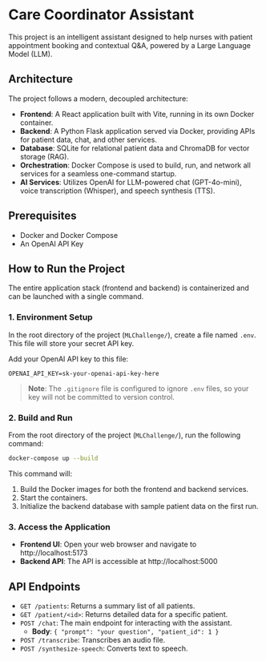 # Care Coordinator Assistant

This project is an intelligent assistant designed to help nurses with patient appointment booking and contextual Q&A, powered by a Large Language Model (LLM).

## Architecture

The project follows a modern, decoupled architecture:

- **Frontend**: A React application built with Vite, running in its own Docker container.
- **Backend**: A Python Flask application served via Docker, providing APIs for patient data, chat, and other services.
- **Database**: SQLite for relational patient data and ChromaDB for vector storage (RAG).
- **Orchestration**: Docker Compose is used to build, run, and network all services for a seamless one-command startup.
- **AI Services**: Utilizes OpenAI for LLM-powered chat (GPT-4o-mini), voice transcription (Whisper), and speech synthesis (TTS).

## Prerequisites

- Docker and Docker Compose
- An OpenAI API Key

## How to Run the Project

The entire application stack (frontend and backend) is containerized and can be launched with a single command.

### 1. Environment Setup

In the root directory of the project (`MLChallenge/`), create a file named `.env`. This file will store your secret API key.

Add your OpenAI API key to this file:

```
OPENAI_API_KEY=sk-your-openai-api-key-here
```
> **Note**: The `.gitignore` file is configured to ignore `.env` files, so your key will not be committed to version control.

### 2. Build and Run

From the root directory of the project (`MLChallenge/`), run the following command:

```bash
docker-compose up --build
```

This command will:
1. Build the Docker images for both the frontend and backend services.
2. Start the containers.
3. Initialize the backend database with sample patient data on the first run.

### 3. Access the Application

- **Frontend UI**: Open your web browser and navigate to http://localhost:5173
- **Backend API**: The API is accessible at http://localhost:5000

## API Endpoints

- `GET /patients`: Returns a summary list of all patients.
- `GET /patient/<id>`: Returns detailed data for a specific patient.
- `POST /chat`: The main endpoint for interacting with the assistant.
  - **Body**: `{ "prompt": "your question", "patient_id": 1 }`
- `POST /transcribe`: Transcribes an audio file.
- `POST /synthesize-speech`: Converts text to speech.